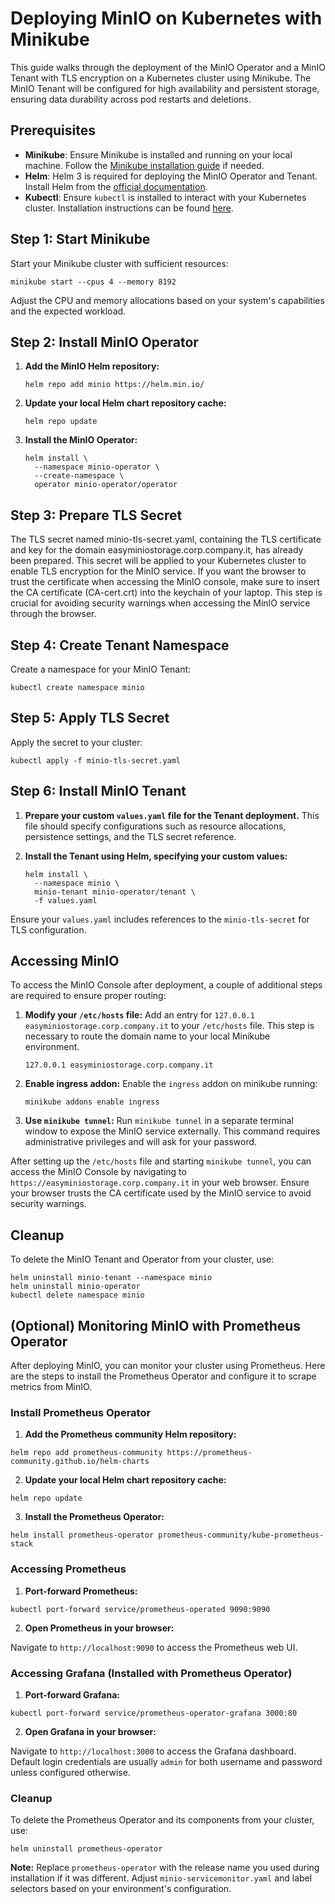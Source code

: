 # Deploying MinIO on Kubernetes with Minikube

This guide walks through the deployment of the MinIO Operator and a MinIO Tenant with TLS encryption on a Kubernetes cluster using Minikube. The MinIO Tenant will be configured for high availability and persistent storage, ensuring data durability across pod restarts and deletions.

## Prerequisites

- **Minikube**: Ensure Minikube is installed and running on your local machine. Follow the [Minikube installation guide](https://minikube.sigs.k8s.io/docs/start/) if needed.
- **Helm**: Helm 3 is required for deploying the MinIO Operator and Tenant. Install Helm from the [official documentation](https://helm.sh/docs/intro/install/).
- **Kubectl**: Ensure `kubectl` is installed to interact with your Kubernetes cluster. Installation instructions can be found [here](https://kubernetes.io/docs/tasks/tools/).

## Step 1: Start Minikube

Start your Minikube cluster with sufficient resources:

```shell
minikube start --cpus 4 --memory 8192
```

Adjust the CPU and memory allocations based on your system's capabilities and the expected workload.

## Step 2: Install MinIO Operator

1. **Add the MinIO Helm repository:**

    ```shell
    helm repo add minio https://helm.min.io/
    ```

2. **Update your local Helm chart repository cache:**

    ```shell
    helm repo update
    ```

3. **Install the MinIO Operator:**

    ```shell
    helm install \
      --namespace minio-operator \
      --create-namespace \
      operator minio-operator/operator
    ```

## Step 3: Prepare TLS Secret

The TLS secret named minio-tls-secret.yaml, containing the TLS certificate and key for the domain easyminiostorage.corp.company.it, has already been prepared. This secret will be applied to your Kubernetes cluster to enable TLS encryption for the MinIO service. If you want the browser to trust the certificate when accessing the MinIO console, make sure to insert the CA certificate (CA-cert.crt) into the keychain of your laptop. This step is crucial for avoiding security warnings when accessing the MinIO service through the browser.

## Step 4: Create Tenant Namespace

Create a namespace for your MinIO Tenant:

```shell
kubectl create namespace minio
```

## Step 5: Apply TLS Secret

Apply the secret to your cluster:

```shell
kubectl apply -f minio-tls-secret.yaml
```

## Step 6: Install MinIO Tenant

1. **Prepare your custom `values.yaml` file for the Tenant deployment.** This file should specify configurations such as resource allocations, persistence settings, and the TLS secret reference.

2. **Install the Tenant using Helm, specifying your custom values:**

    ```shell
    helm install \
      --namespace minio \
      minio-tenant minio-operator/tenant \
      -f values.yaml
    ```

Ensure your `values.yaml` includes references to the `minio-tls-secret` for TLS configuration.

## Accessing MinIO

To access the MinIO Console after deployment, a couple of additional steps are required to ensure proper routing:

1. **Modify your `/etc/hosts` file:** Add an entry for `127.0.0.1 easyminiostorage.corp.company.it` to your `/etc/hosts` file. This step is necessary to route the domain name to your local Minikube environment.

    ```plaintext
    127.0.0.1 easyminiostorage.corp.company.it
    ```

2. **Enable ingress addon:** Enable the `ingress` addon on minikube running:
    ```shell
    minikube addons enable ingress
    ```
3. **Use `minikube tunnel`:** Run `minikube tunnel` in a separate terminal window to expose the MinIO service externally. This command requires administrative privileges and will ask for your password.

After setting up the `/etc/hosts` file and starting `minikube tunnel`, you can access the MinIO Console by navigating to `https://easyminiostorage.corp.company.it` in your web browser. Ensure your browser trusts the CA certificate used by the MinIO service to avoid security warnings.


## Cleanup

To delete the MinIO Tenant and Operator from your cluster, use:

```shell
helm uninstall minio-tenant --namespace minio
helm uninstall minio-operator
kubectl delete namespace minio
```

## (Optional) Monitoring MinIO with Prometheus Operator

After deploying MinIO, you can monitor your cluster using Prometheus. Here are the steps to install the Prometheus Operator and configure it to scrape metrics from MinIO.

### Install Prometheus Operator

1. **Add the Prometheus community Helm repository:**

```shell
helm repo add prometheus-community https://prometheus-community.github.io/helm-charts
```

2. **Update your local Helm chart repository cache:**

```shell
helm repo update
```

3. **Install the Prometheus Operator:**

```shell
helm install prometheus-operator prometheus-community/kube-prometheus-stack
```

### Accessing Prometheus

1. **Port-forward Prometheus:**

```shell
kubectl port-forward service/prometheus-operated 9090:9090
```

2. **Open Prometheus in your browser:**

Navigate to `http://localhost:9090` to access the Prometheus web UI.

### Accessing Grafana (Installed with Prometheus Operator)

1. **Port-forward Grafana:**

```shell
kubectl port-forward service/prometheus-operator-grafana 3000:80
```

2. **Open Grafana in your browser:**

Navigate to `http://localhost:3000` to access the Grafana dashboard. Default login credentials are usually `admin` for both username and password unless configured otherwise.

### Cleanup

To delete the Prometheus Operator and its components from your cluster, use:

```shell
helm uninstall prometheus-operator
```

**Note:** Replace `prometheus-operator` with the release name you used during installation if it was different. Adjust `minio-servicemonitor.yaml` and label selectors based on your environment's configuration.